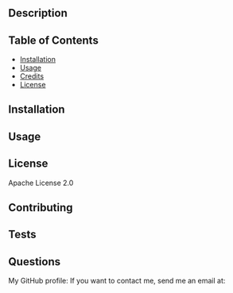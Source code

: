 # 
  ## Description
  
  ## Table of Contents
  * [Installation](#installation)
  * [Usage](#usage)
  * [Credits](#credits)
  * [License](#license)
  ## Installation
  
  ## Usage
  
  ## License
  Apache License 2.0
  ## Contributing
  
  ## Tests
  
  ## Questions
  My GitHub profile: 
  If you want to contact me, send me an email at: 

